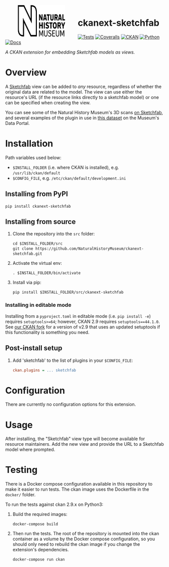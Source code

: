 <!--header-start-->
<img src="https://github.com/NaturalHistoryMuseum/ckanext-sketchfab/blob/main/.github/nhm-logo.svg" align="left" width="150px" height="100px" hspace="40"/>

# ckanext-sketchfab

[![Tests](https://img.shields.io/github/actions/workflow/status/NaturalHistoryMuseum/ckanext-sketchfab/main.yml?style=flat-square)](https://github.com/NaturalHistoryMuseum/ckanext-sketchfab/actions/workflows/main.yml)
[![Coveralls](https://img.shields.io/coveralls/github/NaturalHistoryMuseum/ckanext-sketchfab/main?style=flat-square)](https://coveralls.io/github/NaturalHistoryMuseum/ckanext-sketchfab)
[![CKAN](https://img.shields.io/badge/ckan-2.9.7-orange.svg?style=flat-square)](https://github.com/ckan/ckan)
[![Python](https://img.shields.io/badge/python-3.6%20%7C%203.7%20%7C%203.8-blue.svg?style=flat-square)](https://www.python.org/)
[![Docs](https://img.shields.io/readthedocs/ckanext-sketchfab?style=flat-square)](https://ckanext-sketchfab.readthedocs.io)

_A CKAN extension for embedding Sketchfab models as views._

<!--header-end-->

# Overview

<!--overview-start-->
A [Sketchfab](https://sketchfab.com) view can be added to _any_ resource, regardless of whether the original data are related to the model. The view can use either the resource's URL (if the resource links directly to a sketchfab model) or one can be specified when creating the view.

You can see some of the Natural History Museum's 3D scans [on Sketchfab](https://sketchfab.com/NHM_Imaging), and several examples of the plugin in use in [this dataset](https://data.nhm.ac.uk/dataset/3d-cetacean-scanning) on the Museum's Data Portal.

<!--overview-end-->

# Installation

<!--installation-start-->
Path variables used below:
- `$INSTALL_FOLDER` (i.e. where CKAN is installed), e.g. `/usr/lib/ckan/default`
- `$CONFIG_FILE`, e.g. `/etc/ckan/default/development.ini`

## Installing from PyPI

```shell
pip install ckanext-sketchfab
```

## Installing from source

1. Clone the repository into the `src` folder:
   ```shell
   cd $INSTALL_FOLDER/src
   git clone https://github.com/NaturalHistoryMuseum/ckanext-sketchfab.git
   ```

2. Activate the virtual env:
   ```shell
   . $INSTALL_FOLDER/bin/activate
   ```

3. Install via pip:
   ```shell
   pip install $INSTALL_FOLDER/src/ckanext-sketchfab
   ```

### Installing in editable mode

Installing from a `pyproject.toml` in editable mode (i.e. `pip install -e`) requires `setuptools>=64`; however, CKAN 2.9 requires `setuptools==44.1.0`. See [our CKAN fork](https://github.com/NaturalHistoryMuseum/ckan) for a version of v2.9 that uses an updated setuptools if this functionality is something you need.

## Post-install setup

1. Add 'sketchfab' to the list of plugins in your `$CONFIG_FILE`:
   ```ini
   ckan.plugins = ... sketchfab
   ```

<!--installation-end-->

# Configuration

<!--configuration-start-->
There are currently no configuration options for this extension.

<!--configuration-end-->

# Usage

<!--usage-start-->
After installing, the "Sketchfab" view type will become available for resource maintainers. Add the new view and provide the URL to a Sketchfab model where prompted.

<!--usage-end-->

# Testing

<!--testing-start-->
There is a Docker compose configuration available in this repository to make it easier to run tests. The ckan image uses the Dockerfile in the `docker/` folder.

To run the tests against ckan 2.9.x on Python3:

1. Build the required images:
   ```shell
   docker-compose build
   ```

2. Then run the tests.
   The root of the repository is mounted into the ckan container as a volume by the Docker compose
   configuration, so you should only need to rebuild the ckan image if you change the extension's
   dependencies.
   ```shell
   docker-compose run ckan
   ```

<!--testing-end-->
